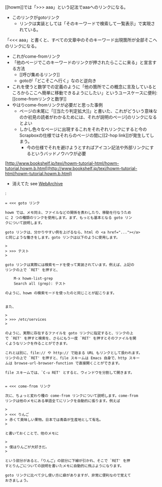 
[[howm]]では「>>> aaa」という記法でaaaへのリンクになる。
- このリンクがgotoリンク
    - リンクは実装としては「そのキーワードで検索して一覧表示」で実現されている。

「<<< aaa」と書くと、すべての文章中のそのキーワード出現箇所が全部そこへのリンクになる。
- これがcome-fromリンク
- 「他のページでこのキーワードのリンクが押されたらここに来る」と宣言する方法
    - [[呼び集めるリンク]]
    - gotoが「どこそこへ行く」なのと逆向き
- これを使うと数学での定義のように「他の箇所でこの概念に言及しているところからここへ簡単に移動できるようにしたい」というユースケースに便利: [[come-fromリンクと数学]]
- やはりcome-fromリンクが必要だと思った事例
    - ページの末尾に「[[当たり判定拡大]]」と書いた、これがどういう意味なのか初見の読者がわかるためには、それが説明のページ[のリンクになるとよい
    - しかし色々なページに出現するこれをそれぞれリンクにすると今のScrapboxの仕様ではそれらのページの間に[[2-hop link]]が発生してしまう。
        - 今の仕様でそれを避けようとすればアイコン記法や外部リンクにするというバッドノウハウが必要

[http://www.bookshelf.jp/texi/howm-tutorial-html/howm-tutorial.howm.b.html](http://www.bookshelf.jp/texi/howm-tutorial-html/howm-tutorial.howm.b.html)
- 消えてた see [WebArchive](https://web.archive.org/web/20111111063142/http://www.bookshelf.jp/texi/howm-tutorial-html/howm-tutorial.howm.b.html)

:

```
= <<< goto リンク

howm では、メモ同士、ファイルなどの関係を表わしたり、移動を行なうため
に 2 つの種類のリンクを使用します。まず、もっとも基本となる goto リン
クについて説明します。

goto リンクは、分かりやすい例を上げるなら、html の <a href="..."></a>
と同じような働きをします。goto リンクは以下のように使用します。

> 
> >>> テスト
> 

goto リンクは実際には検索モードを使って実装されています。例えば、上記の
リンクの上で `RET' を押すと、

    M-x howm-list-grep
    Search all (grep): テスト

のように、howm の検索モードを使ったのと同じことが起こります。


また、

> 
> >>> /etc/services
> 

のように、実際に存在するファイルを goto リンクに指定すると、リンクの上
で `RET' を押すと検索を、さらにもう一度 `RET' を押すとそのファイルを開
くようなリンクを作ることができます。

これとは別に、file:// や http:// で始まる URL もリンクとして扱われます。
リンクの上で `RET' を押すと、file スキームは Emacs 自身で、http スキー
ムは browse-url-browser-function で直接開くことができます。

file スキームでは、`C-u RET' とすると、ウィンドウを分割して開きます。


= <<< come-from リンク

次に、ちょっと変わり種の come-from リンクについて説明します。come-from
リンクは他のメモにある単語全てにリンクを自動的に張ります。例えば

> 
> <<< りんご
> 赤くて美味しい果物。日本では青森が生産地として有名。
> 

と書いておくことで、他のメモに

> 
> 僕はりんごが大好きだ。
> 

という部分があると、「りんご」の部分に下線が引かれ、そこで `RET' を押
すとりんごについての説明を書いたメモに自動的に飛ぶようになります。

goto リンクに比べて少し使い方に癖がありますが、非常に便利なので覚えて
おきましょう。
```

